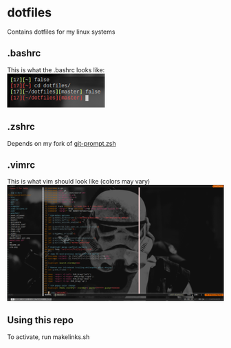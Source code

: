 # dotfiles
Contains dotfiles for my linux systems

## .bashrc
This is what the .bashrc looks like:  
![.bashrc](BashPrompt_git.png)

## .zshrc
Depends on my fork of [git-prompt.zsh](https://github.com/dfryer1193/git-prompt.zsh)

## .vimrc
This is what vim should look like (colors may vary)
![.vimrc](vim.png)

## Using this repo
To activate, run makelinks.sh
